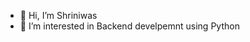 - 👋 Hi, I’m Shriniwas
- 👀 I’m interested in Backend develpemnt using Python


<!---
trojanatwar/trojanatwar is a ✨ special ✨ repository because its `README.md` (this file) appears on your GitHub profile.
You can click the Preview link to take a look at your changes.
--->
